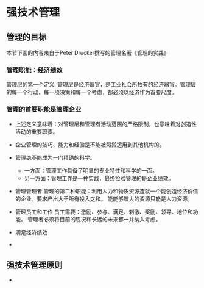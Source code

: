 # 强技术管理

## 管理的目标

本节下面的内容来自于Peter Drucker撰写的管理名著《管理的实践》

### 管理职能：经济绩效
管理层的第一个定义: 管理层是经济器官，是工业社会所独有的经济器官。管理层的每一个行动、每一项决策和每一个考虑，都必须以经济作为首要尺度。

### 管理的首要职能是管理企业
- 上述定义意味着：对管理层和管理者活动范围的严格限制，也意味着对创造性活动的重要职责。
- 企业管理的技巧、能力和经验是不能被照搬运用到其他机构的。
- 管理绝不能成为一门精确的科学。
  - 一方面：管理工作具备了明显的专业特性和科学的一面。
  - 另一方面：管理工作是一种实践，最终检验管理的是企业绩效。

- 管理管理者
管理的第二种职能：利用人力和物质资源造就一个能创造经济价值的企业。要求产出大于所有投入之和。
能能够增大的资源只能是人力资源。

- 管理员工和工作
员工需要：激励、参与、满足、刺激、奖励、领导、地位和功能。
管理者必须将目前的现况和长远的未来都一并纳入考虑。


- 满足经济绩效
- 

## 强技术管理原则

- 